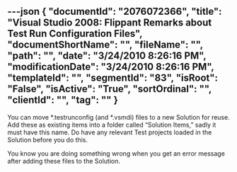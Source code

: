 ---json
{
  "documentId": "2076072366",
  "title": "Visual Studio 2008: Flippant Remarks about Test Run Configuration Files",
  "documentShortName": "",
  "fileName": "",
  "path": "",
  "date": "3/24/2010 8:26:16 PM",
  "modificationDate": "3/24/2010 8:26:16 PM",
  "templateId": "",
  "segmentId": "83",
  "isRoot": "False",
  "isActive": "True",
  "sortOrdinal": "",
  "clientId": "",
  "tag": ""
}
---

You can move *.testrunconfig (and *.vsmdi) files to a new Solution for reuse. Add these as existing items into a folder called “Solution Items,” sadly it must have this name. Do have any relevant Test projects loaded in the Solution before you do this.

You know you are doing something wrong when you get an error message after adding these files to the Solution.

